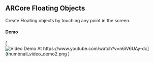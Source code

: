 
## ARCore Floating Objects
Create Floating objects by touching any point in the screen. 



#### Demo

[![Video Demo At https://www.youtube.com/watch?v=n6iV6UAy-dc](thumbnail_video_demo2.png
)](https://www.youtube.com/watch?v=n6iV6UAy-dc "Video Demo At https://www.youtube.com/watch?v=n6iV6UAy-dc")

 



